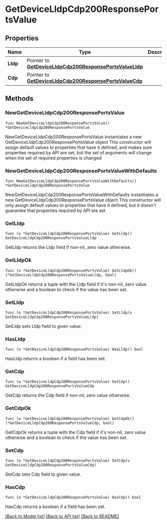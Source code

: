 # GetDeviceLldpCdp200ResponsePortsValue

## Properties

Name | Type | Description | Notes
------------ | ------------- | ------------- | -------------
**Lldp** | Pointer to [**GetDeviceLldpCdp200ResponsePortsValueLldp**](GetDeviceLldpCdp200ResponsePortsValueLldp.md) |  | [optional] 
**Cdp** | Pointer to [**GetDeviceLldpCdp200ResponsePortsValueCdp**](GetDeviceLldpCdp200ResponsePortsValueCdp.md) |  | [optional] 

## Methods

### NewGetDeviceLldpCdp200ResponsePortsValue

`func NewGetDeviceLldpCdp200ResponsePortsValue() *GetDeviceLldpCdp200ResponsePortsValue`

NewGetDeviceLldpCdp200ResponsePortsValue instantiates a new GetDeviceLldpCdp200ResponsePortsValue object
This constructor will assign default values to properties that have it defined,
and makes sure properties required by API are set, but the set of arguments
will change when the set of required properties is changed

### NewGetDeviceLldpCdp200ResponsePortsValueWithDefaults

`func NewGetDeviceLldpCdp200ResponsePortsValueWithDefaults() *GetDeviceLldpCdp200ResponsePortsValue`

NewGetDeviceLldpCdp200ResponsePortsValueWithDefaults instantiates a new GetDeviceLldpCdp200ResponsePortsValue object
This constructor will only assign default values to properties that have it defined,
but it doesn't guarantee that properties required by API are set

### GetLldp

`func (o *GetDeviceLldpCdp200ResponsePortsValue) GetLldp() GetDeviceLldpCdp200ResponsePortsValueLldp`

GetLldp returns the Lldp field if non-nil, zero value otherwise.

### GetLldpOk

`func (o *GetDeviceLldpCdp200ResponsePortsValue) GetLldpOk() (*GetDeviceLldpCdp200ResponsePortsValueLldp, bool)`

GetLldpOk returns a tuple with the Lldp field if it's non-nil, zero value otherwise
and a boolean to check if the value has been set.

### SetLldp

`func (o *GetDeviceLldpCdp200ResponsePortsValue) SetLldp(v GetDeviceLldpCdp200ResponsePortsValueLldp)`

SetLldp sets Lldp field to given value.

### HasLldp

`func (o *GetDeviceLldpCdp200ResponsePortsValue) HasLldp() bool`

HasLldp returns a boolean if a field has been set.

### GetCdp

`func (o *GetDeviceLldpCdp200ResponsePortsValue) GetCdp() GetDeviceLldpCdp200ResponsePortsValueCdp`

GetCdp returns the Cdp field if non-nil, zero value otherwise.

### GetCdpOk

`func (o *GetDeviceLldpCdp200ResponsePortsValue) GetCdpOk() (*GetDeviceLldpCdp200ResponsePortsValueCdp, bool)`

GetCdpOk returns a tuple with the Cdp field if it's non-nil, zero value otherwise
and a boolean to check if the value has been set.

### SetCdp

`func (o *GetDeviceLldpCdp200ResponsePortsValue) SetCdp(v GetDeviceLldpCdp200ResponsePortsValueCdp)`

SetCdp sets Cdp field to given value.

### HasCdp

`func (o *GetDeviceLldpCdp200ResponsePortsValue) HasCdp() bool`

HasCdp returns a boolean if a field has been set.


[[Back to Model list]](../README.md#documentation-for-models) [[Back to API list]](../README.md#documentation-for-api-endpoints) [[Back to README]](../README.md)


